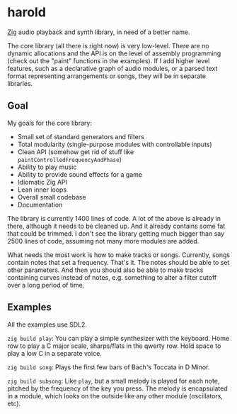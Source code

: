 # harold
[Zig](https://ziglang.org/) audio playback and synth library, in need of a better name.

The core library (all there is right now) is very low-level. There are no dynamic allocations and the API is on the level of assembly programming (check out the "paint" functions in the examples). If I add higher level features, such as a declarative graph of audio modules, or a parsed text format representing arrangements or songs, they will be in separate libraries.

## Goal
My goals for the core library:
* Small set of standard generators and filters
* Total modularity (single-purpose modules with controllable inputs)
* Clean API (somehow get rid of stuff like `paintControlledFrequencyAndPhase`)
* Ability to play music
* Ability to provide sound effects for a game
* Idiomatic Zig API
* Lean inner loops
* Overall small codebase
* Documentation

The library is currently 1400 lines of code. A lot of the above is already in there, although it needs to be cleaned up. And it already contains some fat that could be trimmed. I don't see the library getting much bigger than say 2500 lines of code, assuming not many more modules are added.

What needs the most work is how to make tracks or songs. Currently, songs contain notes that set a frequency. That's it. The notes should be able to set other parameters. And then you should also be able to make tracks containing curves instead of notes, e.g. something to alter a filter cutoff over a long period of time.

## Examples
All the examples use SDL2.

`zig build play`: You can play a simple synthesizer with the keyboard. Home row to play a C major scale, sharps/flats in the qwerty row. Hold space to play a low C in a separate voice.

`zig build song`: Plays the first few bars of Bach's Toccata in D Minor.

`zig build subsong`: Like `play`, but a small melody is played for each note, pitched by the frequency of the key you press. The melody is encapsulated in a module, which looks on the outside like any other module (oscillators, etc).

